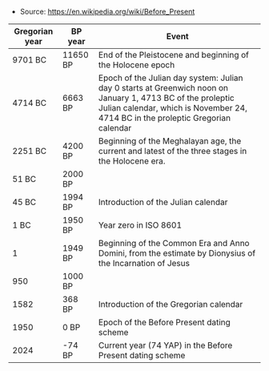 - Source: <https://en.wikipedia.org/wiki/Before_Present>

| Gregorian year | BP year | Event |
| -------------- | ------- | ----- |
| 9701 BC | 11650 BP | End of the Pleistocene and beginning of the Holocene epoch |
| 4714 BC | 6663 BP | Epoch of the Julian day system: Julian day 0 starts at Greenwich noon on January 1, 4713 BC of the proleptic Julian calendar, which is November 24, 4714 BC in the proleptic Gregorian calendar |
| 2251 BC | 4200 BP | Beginning of the Meghalayan age, the current and latest of the three stages in the Holocene era. |
| 51 BC | 2000 BP | |
| 45 BC | 1994 BP | Introduction of the Julian calendar |
| 1 BC | 1950 BP | Year zero in ISO 8601 |
| 1 | 1949 BP | Beginning of the Common Era and Anno Domini, from the estimate by Dionysius of the Incarnation of Jesus |
| 950 | 1000 BP | |
| 1582 | 368 BP | Introduction of the Gregorian calendar |
| 1950 | 0 BP | Epoch of the Before Present dating scheme |
| 2024 | -74 BP | Current year (74 YAP) in the Before Present dating scheme |

